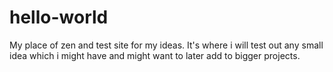 # hello-world
My place of zen and test site for my ideas.
It's where i will test out any small idea which i might have and might want to later add to bigger projects.
